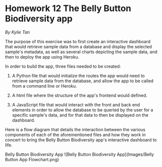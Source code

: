# Homework 12 The Belly Button Biodiversity app
*By Kylie Tan*

The purpose of this exercise was to first create an interactive dashboard that
would retrieve sample data from a database and display the selected sample's
metadata, as well as several charts depicting the sample data, and then to deploy the app using Heroku.

In order to build the app, three files needed to be created:

1. A Python file that would initialize the routes the app would need to retrieve sample data from the database, and allow the app to be called from a command line or Heroku.

2. A html file where the structure of the app's frontend would defined.

3. A JavaScript file that would interact with the front and back end elements in order to allow the database to be queried by the user for a specific sample's data, and for that data to then be displayed on the dashboard.

Here is a flow diagram that details the interaction between the various components of each of the aforementioned files and how they work in concert to bring the Belly Button Biodiversity app's interactive dashboard to life.

Belly Button Biodiversity App
![Belly Button Biodiversity App](Images/Belly Button App Flowchart.png)
